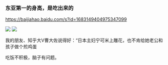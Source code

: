 ### 东亚第一的身高，是吃出来的
https://baijiahao.baidu.com/s?id=1683149404975347099

<img src="https://pics1.baidu.com/feed/80cb39dbb6fd526604b65c6c8bfe042cd5073612.png?token=ea88eddfa0050b11e76a895a3ad8b94d">

<img src="https://pics6.baidu.com/feed/83025aafa40f4bfbeeb886491ea9ebf7f63618ab.png?token=5743b5b0e8060522d4272814be5aa809">

我的朋友、知乎大V曹大佐说得好：“日本主妇宁可米上雕花，也不肯给她老公和孩子做个煎鸡蛋

吃饭不积极，脑子有问题。

